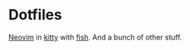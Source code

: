 # Dotfiles

[Neovim](https://github.com/neovim/neovim) in [kitty](https://github.com/kovidgoyal/kitty) with [fish](https://github.com/fish-shell/fish-shell). And a bunch of other stuff.
